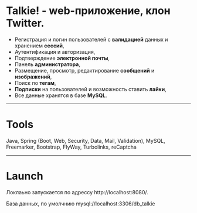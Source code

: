 # Talkie! - web-приложение, клон Twitter.
 - Регистрация и логин пользователей с **валидацией** данных и хранением **сессий**,
 - Аутентификация и авторизация, 
 - Подтверждение **электронной почты**,
 - Панель **администратора**,
 - Размещение, просмотр, редактирование **сообщений** и **изображений**,
 - Поиск по **тегам**,
 - **Подписки** на пользователей и возможность ставить **лайки**,
 - Все данные хранятся в базе **MySQL**.

_________
# Tools
Java, Spring (Boot, Web, Security, Data, Mail, Validation), MySQL, Freemarker, Bootstrap, FlyWay, Turbolinks, reCaptcha 

_________
# Launch
Локлаьно запускается по адрессу http://localhost:8080/.

База данных, по умолчнию mysql://localhost:3306/db_talkie
